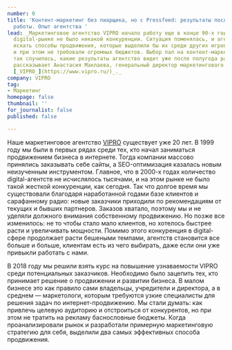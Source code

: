 ```yaml
---
number: 0
title: 'Контент-маркетинг без пиарщика, но с Pressfeed: результаты после полугода
  работы. Опыт агентства '
lead: _Маркетинговое агентство VIPRO начало работу еще в конце 90-х годов, когда на
  digital-рынке не было никакой конкуренции. Ситуация поменялась, и агентству пришлось
  искать способы продвижения, которые выделили бы их среди других игроков отрасли
  и при этом не требовали огромных бюджетов. Выбор пал на контент-маркетинг. Почему
  так случилось, какие результаты агентство видит уже после полугода работы с контентом,
  рассказывает Анастасия Маклаева, генеральный директор маркетингового агентства_
  [_VIPRO_](https://www.vipro.ru/)_._
company: VIPRO
tag:
- Маркетинг
homepage: false
thumbnail: ''
for_journalist: false
published: false

---
```

Наше маркетинговое агентство [VIPRO](https://www.vipro.ru/) существует уже 20 лет. В 1999 году мы были в первых рядах среди тех, кто начал заниматься продвижением бизнеса в интернете. Тогда компании массово принялись заказывать себе сайты, а SEO-оптимизация казалась новым неизученным инструментом. Главное, что в 2000-х годах количество digital-агентств не исчислялось тысячами, и на этом рынке не было такой жесткой конкуренции, как сегодня. Так что долгое время мы существовали благодаря наработанной годами базе клиентов и сарафанному радио: новые заказчики приходили по рекомендациям от текущих и бывших партнеров. Заказов хватало, поэтому мы и не уделяли должного внимания собственному продвижению. Но позже все изменилось: не то чтобы стало мало клиентов, но хотелось быстрее расти и увеличивать мощности. Помимо этого конкуренция в digital-сфере продолжает расти бешеными темпами, агентств становится все больше и больше, клиентам есть из чего выбирать, даже если они уже привыкли работать с нами.

В 2018 году мы решили взять курс на повышение узнаваемости VIPRO среди потенциальных заказчиков. Необходимо было зацепить тех, кто принимает решение о продвижении и развитии бизнеса. В малом бизнесе это как правило сами владельцы, учредители и директора, а в среднем ― маркетологи, которым требуются узкие специалисты для решения задач по интернет-продвижению. Мы стали думать: как привлечь целевую аудиторию и отстроиться от конкурентов, но при этом не тратить на рекламу баснословные бюджеты. Когда проанализировали рынок и разработали примерную маркетинговую стратегию для себя, выделили два самых эффективных способа продвижения.